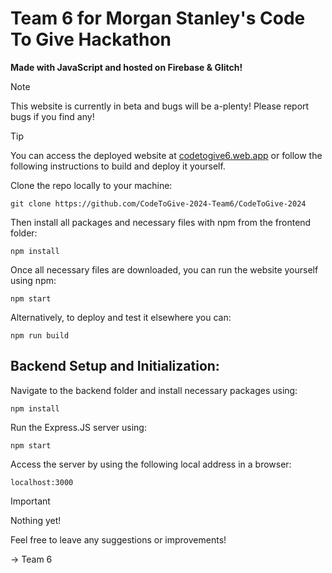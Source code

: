 # Team 6 for Morgan Stanley's Code To Give Hackathon
**Made with JavaScript and hosted on Firebase & Glitch!**

>[!NOTE]
>This website is currently in beta and bugs will be a-plenty! Please report bugs if you find any!

>[!TIP]
>You can access the deployed website at [codetogive6.web.app](https://codetogive6.web.app) or follow the following instructions to build and deploy it yourself.

Clone the repo locally to your machine:
```
git clone https://github.com/CodeToGive-2024-Team6/CodeToGive-2024
```

Then install all packages and necessary files with npm from the frontend folder:
```
npm install
```

Once all necessary files are downloaded, you can run the website yourself using npm:
```
npm start
```

Alternatively, to deploy and test it elsewhere you can:
```
npm run build
```

## Backend Setup and Initialization:
Navigate to the backend folder and install necessary packages using:
```
npm install
```

Run the Express.JS server using:
```
npm start
```

Access the server by using the following local address in a browser:
```
localhost:3000
```

>[!IMPORTANT]
> Nothing yet!

Feel free to leave any suggestions or improvements!

-> Team 6
